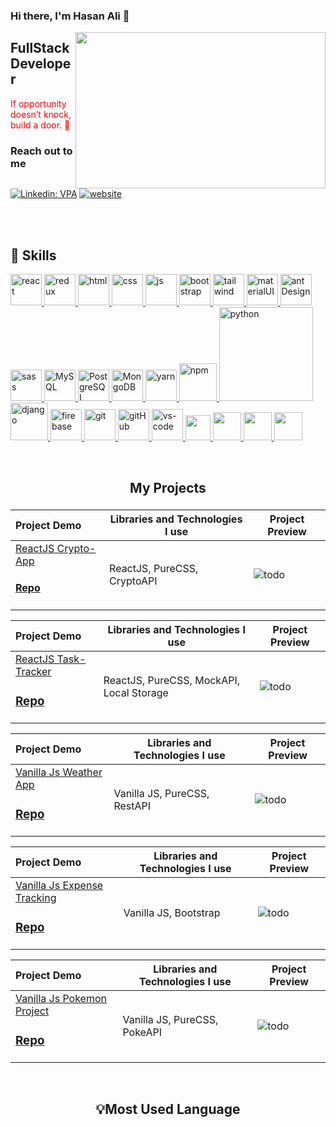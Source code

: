 ### Hi there, I'm Hasan Ali 👋

<img src="https://media.giphy.com/media/3oEjHNdJf6ilveYXIc/giphy.gif" align="right" width="400" height="250">

## FullStack Developer

<font color="red"> If opportunity doesn’t knock, buiId a door. :muscle: </font>

### Reach out to me


[![Linkedin: VPA](https://img.shields.io/badge/linkedin-%230077B5.svg?&style=for-the-badge&logo=linkedin&logoColor=white)](https://www.linkedin.com/in/hasanalierk/)
[![website](https://img.shields.io/badge/gmail-f1f2f6.svg?&style=for-the-badge&logo=gmail&logoColor=red)](mailto:hasanalierk98@gmail.com)



<br />
<br />

## 🚀 Skills
<p>
<a href="#" target="_blank"> <img src="https://cdn.icon-icons.com/icons2/2415/PNG/512/react_original_wordmark_logo_icon_146375.png" alt="react" width="50"/> </a> 
<a href="#" target="_blank"> <img src="https://user-images.githubusercontent.com/25181517/187896150-cc1dcb12-d490-445c-8e4d-1275cd2388d6.png" alt="redux" width="50"/> </a> 
<a href="#" target="_blank"> <img src="https://www.svgrepo.com/show/353884/html-5.svg" alt="html" height="50"/> </a> 
<a href="#" target="_blank"> <img src="https://www.svgrepo.com/show/303263/css3-logo.svg" alt="css" height="50"/> </a> 
<a href="#" target="_blank"> <img src="https://cdn.icon-icons.com/icons2/2108/PNG/512/javascript_icon_130900.png" alt="js" height="50"/> </a> 
<a href="#" target="_blank"> <img src="https://user-images.githubusercontent.com/25181517/183898054-b3d693d4-dafb-4808-a509-bab54cf5de34.png" alt="bootstrap" height="50"/> </a> 
<a href="#" target="_blank"> <img src="https://user-images.githubusercontent.com/25181517/202896760-337261ed-ee92-4979-84c4-d4b829c7355d.png" alt="tailwind" height="50"/> </a> 
<a href="#" target="_blank"> <img src="https://user-images.githubusercontent.com/25181517/189716630-fe6c084c-6c66-43af-aa49-64c8aea4a5c2.png" alt="materialUI" height="50"/> </a> 
  <a href="#" target="_blank"> <img src="https://user-images.githubusercontent.com/25181517/190887795-99cb0921-e57f-430b-a111-e165deedaa36.png" alt="antDesign" height="50"/> </a> 
<a href="#" target="_blank"> <img src="https://user-images.githubusercontent.com/25181517/192158956-48192682-23d5-4bfc-9dfb-6511ade346bc.png" alt="sass" height="50"/> </a> 
<a href="#" target="_blank"> <img src="https://cdn.icon-icons.com/icons2/2415/PNG/512/mysql_original_wordmark_logo_icon_146417.png" alt="MySQL" height="50"/> </a> 
<a href="#" target="_blank"> <img src="https://www.vectorlogo.zone/logos/postgresql/postgresql-ar21.svg" alt="PostgreSQL" height="50"/> </a> 
<a href="#" target="_blank"> <img src="https://www.vectorlogo.zone/logos/mongodb/mongodb-ar21.svg" alt="MongoDB" height="50"/> </a> 
<a href="#" target="_blank"> <img src="https://user-images.githubusercontent.com/25181517/183049794-a3dfaddd-22ee-4ffe-b0b4-549ccd4879f9.png" alt="yarn" height="50"/> </a>
<a href="#" target="_blank"> <img src="https://user-images.githubusercontent.com/25181517/121401671-49102800-c959-11eb-9f6f-74d49a5e1774.png" alt="npm" height="60"/> </a> 
<a href="#" target="_blank"> <img src="https://www.python.org/static/img/python-logo.png" alt="python" width="150"/> </a>  
<a href="#" target="_blank"> <img src="https://cdn.icon-icons.com/icons2/2415/PNG/512/django_plain_logo_icon_146558.png" alt="django" height="60"/> </a> 
<a href="#" target="_blank"> <img src="https://user-images.githubusercontent.com/25181517/189716855-2c69ca7a-5149-4647-936d-780610911353.png" alt="firebase" height="50"/> </a> 
<a href="#" target="_blank"> <img src="https://www.vectorlogo.zone/logos/git-scm/git-scm-icon.svg" alt="git" height="50"/> </a> 
<a href="#" target="_blank"> <img src="https://www.svgrepo.com/show/349375/github.svg" alt="gitHub" height="50"/> </a> 
<a href="#" target="_blank"> <img src="https://user-images.githubusercontent.com/25181517/192108891-d86b6220-e232-423a-bf5f-90903e6887c3.png" alt="vs-code" height="50"/> </a> 
<a href="#" target="_blank"> <img src="https://user-images.githubusercontent.com/25181517/183912952-83784e94-629d-4c34-a961-ae2ae795b662.png" height="40"/> </a>
<a href="#" target="_blank"> <img src="https://www.svgrepo.com/show/354354/slack-icon.svg" height="45"/> </a>
  <a href="#" target="_blank"> <img src="https://user-images.githubusercontent.com/25181517/192109061-e138ca71-337c-4019-8d42-4792fdaa7128.png" height="45"/> </a>
    <a href="#" target="_blank"> <img src="https://user-images.githubusercontent.com/25181517/186884152-ae609cca-8cf1-4175-8d60-1ce1fa078ca2.png" height="45"/> </a>

</p>

<br />

<!--<div  align="center"> <img src="https://raw.githubusercontent.com/scriptex/github-contributions-snake/snake/github-contribution-grid-snake.svg" /></div>-->
<h2 align="center">My Projects</h2>

###

Project Demo       |Libraries and Technologies I use     |Project Preview   
:-------------------------|-------------------------|-------------------------
[ReactJS Crypto-App](https://crypto-app-hasanalierk.netlify.app/) <h4>[Repo](https://github.com/hasanalierk/crypto-app-react)</h4> | ReactJS, PureCSS, CryptoAPI|![todo](https://user-images.githubusercontent.com/118939050/225421097-7930d2c0-914e-4afe-92a8-19d23ec526c7.gif)

Project Demo       |Libraries and Technologies I use     |Project Preview   
:-------------------------|-------------------------|-------------------------
[ReactJS Task-Tracker](https://task-tracker-hasanalierk.netlify.app/) <h3>[Repo](https://github.com/hasanalierk/task-tracker)</h3> | ReactJS, PureCSS, MockAPI, Local Storage |![todo](https://user-images.githubusercontent.com/118939050/225419257-fc287166-bdbd-4b53-97a5-50d005a549a2.gif)

Project Demo       |Libraries and Technologies I use     |Project Preview   
:-------------------------|-------------------------|-------------------------
[Vanilla Js Weather App](https://hasanalierk.github.io/Weather-App/) <h3>[Repo](https://github.com/hasanalierk/Weather-App)</h3> | Vanilla JS, PureCSS, RestAPI |![todo](https://user-images.githubusercontent.com/118939050/225414631-9236ac7e-43b8-471a-aa46-27e6388fde5a.gif)


Project Demo       |Libraries and Technologies I use     |Project Preview   
:-------------------------|-------------------------|-------------------------
[Vanilla Js Expense Tracking](https://hasanalierk.github.io/Gider-Takip/) <h3>[Repo](https://github.com/hasanalierk/Gider-Takip)</h3> | Vanilla JS, Bootstrap |![todo](https://user-images.githubusercontent.com/118939050/225411975-5ce5bee7-573c-4585-938c-640e2b6908a2.gif)

Project Demo       |Libraries and Technologies I use     |Project Preview   
:-------------------------|-------------------------|-------------------------
[Vanilla Js Pokemon Project](https://hasanalierk.github.io/Pokemon-Project/) <h3>[Repo](https://github.com/hasanalierk/Pokemon-Project)</h3> | Vanilla JS, PureCSS, PokeAPI |![todo](https://user-images.githubusercontent.com/118939050/225416804-ff9ea42c-8ef8-4c67-9986-331623c087e3.gif)







<br>

<h2 align="center">💡Most Used Language</h2>
<div  align="center">
<br/>
<img
     src="https://github-readme-stats.vercel.app/api?username=hasanalierk&theme=blue-green"
     alt=""
     /> </br></br></br>
<img
     src="https://github-readme-stats.vercel.app/api/top-langs/?username=hasanalierk&theme=blue-green"
     alt=""
     /> <br/>
</div>





